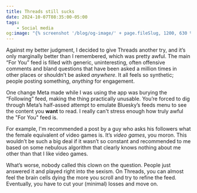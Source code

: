 ```yaml
---
title: Threads still sucks
date: 2024-10-07T08:35:00-05:00
tags:
    - Social media
og:image: "{% screenshot '/blog/og-image/' + page.fileSlug, 1200, 630 %}"
---
```

Against my better judgment, I decided to give Threads another try, and it’s only marginally better than I remembered, which was pretty awful. The main “For You” feed is filled with generic, uninteresting, often offensive comments and bland questions that have been asked a million times in other places or shouldn’t be asked *anywhere*. It all feels so synthetic; people posting something, *anything* for engagement.

One change Meta made while I was using the app was burying the “Following” feed, making the thing practically unusable. You’re forced to dig through Meta’s half-assed attempt to emulate Bluesky’s feeds menu to see the content you **want** to read. I really can't stress enough how truly awful the "For You" feed is.

For example, I'm recommended a post by a guy who asks his followers what the female equivalent of video games is. It’s *video games*, you moron. This wouldn’t be such a big deal if it wasn’t so constant and recommended to me based on some nebulous algorithm that clearly knows nothing about me other than that I like video games.

What’s worse, nobody called this clown on the question. People just answered it and played right into the sexism. On Threads, you can almost feel the brain cells dying the more you scroll and try to refine the feed. Eventually, you have to cut your (minimal) losses and move on.
